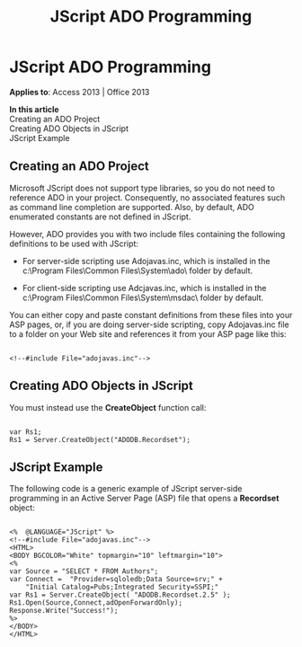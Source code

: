 ﻿---
title: JScript ADO Programming
TOCTitle: JScript ADO Programming
ms:assetid: 2254f111-e6c2-1ad7-eb65-ee0550056d89
ms:mtpsurl: https://msdn.microsoft.com/library/JJ249002(v=office.15)
ms:contentKeyID: 48543706
ms.date: 09/18/2015
mtps_version: v=office.15
---

# JScript ADO Programming


**Applies to**: Access 2013 | Office 2013

**In this article**  
Creating an ADO Project  
Creating ADO Objects in JScript  
JScript Example  

## Creating an ADO Project

Microsoft JScript does not support type libraries, so you do not need to reference ADO in your project. Consequently, no associated features such as command line completion are supported. Also, by default, ADO enumerated constants are not defined in JScript.

However, ADO provides you with two include files containing the following definitions to be used with JScript:

  - For server-side scripting use Adojavas.inc, which is installed in the c:\\Program Files\\Common Files\\System\\ado\\ folder by default.

  - For client-side scripting use Adcjavas.inc, which is installed in the c:\\Program Files\\Common Files\\System\\msdac\\ folder by default.

You can either copy and paste constant definitions from these files into your ASP pages, or, if you are doing server-side scripting, copy Adojavas.inc file to a folder on your Web site and references it from your ASP page like this:

``` 
 
<!--#include File="adojavas.inc"--> 
```

## Creating ADO Objects in JScript

You must instead use the **CreateObject** function call:

``` 
 
var Rs1; 
Rs1 = Server.CreateObject("ADODB.Recordset"); 
```

## JScript Example

The following code is a generic example of JScript server-side programming in an Active Server Page (ASP) file that opens a **Recordset** object:

``` 
 
<%  @LANGUAGE="JScript" %> 
<!--#include File="adojavas.inc"--> 
<HTML> 
<BODY BGCOLOR="White" topmargin="10" leftmargin="10"> 
<% 
var Source = "SELECT * FROM Authors"; 
var Connect =  "Provider=sqloledb;Data Source=srv;" + 
    "Initial Catalog=Pubs;Integrated Security=SSPI;" 
var Rs1 = Server.CreateObject( "ADODB.Recordset.2.5" ); 
Rs1.Open(Source,Connect,adOpenForwardOnly); 
Response.Write("Success!"); 
%> 
</BODY> 
</HTML> 
```


